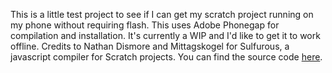 This is a little test project to see if I can get my scratch project running on my phone without requiring flash.
This uses Adobe Phonegap for compilation and installation. 
It's currently a WIP and I'd like to get it to work offline. Credits to Nathan Dismore and Mittagskogel for Sulfurous, a javascript compiler for Scratch projects. You can find the source code [here](https://github.com/Mittagskogel/Sulfurous).
